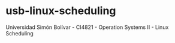 # usb-linux-scheduling
Universidad Simón Bolívar - CI4821 - Operation Systems II - Linux Scheduling
